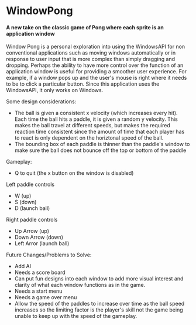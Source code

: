 # WindowPong
#### A new take on the classic game of Pong where each sprite is an application window

Window Pong is a personal exploration into using the WindowsAPI for non conventional applications such as moving windows automatically or in response to user input that is more complex than simply dragging and dropping. Perhaps the ability to have more control over the function of an application window is useful for providing a smoother user experience. For example, if a window pops up and the user's mouse is right where it needs to be to click a particular button. Since this application uses the WindowsAPI, it only works on Windows.

Some design considerations:
- The ball is given a consistent x velocity (which increases every hit). Each time the ball hits a paddle, it is given a random y velocity. This makes the ball travel at different speeds, but makes the required reaction time consistent since the amount of time that each player has to react is only dependent on the horiztonal speed of the ball.
- The bounding box of each paddle is thinner than the paddle's window to make sure the ball does not bounce off the top or bottom of the paddle

Gameplay:
- Q to quit (the x button on the window is disabled)

Left paddle controls
- W (up)
- S (down)
- D (launch ball)

Right paddle controls
- Up Arrow (up)
- Down Arrow (down)
- Left Arror (launch ball)

Future Changes/Problems to Solve:
- Add AI
- Needs a score board
- Can put fun designs into each window to add more visual interest and clarity of what each window functions as in the game.
- Needs a start menu
- Needs a game over menu
- Allow the speed of the paddles to increase over time as the ball speed increases so the limiting factor is the player's skill not the game being unable to keep up with the speed of the gameplay.
